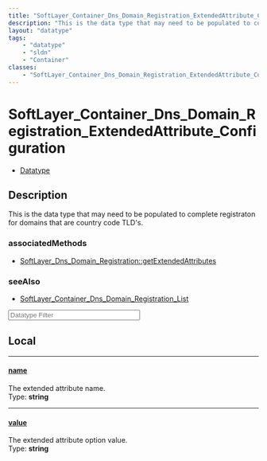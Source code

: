 ```yaml
---
title: "SoftLayer_Container_Dns_Domain_Registration_ExtendedAttribute_Configuration"
description: "This is the data type that may need to be populated to complete registraton for domains that are country code TLD's."
layout: "datatype"
tags:
    - "datatype"
    - "sldn"
    - "Container"
classes:
    - "SoftLayer_Container_Dns_Domain_Registration_ExtendedAttribute_Configuration"
---
```


# SoftLayer_Container_Dns_Domain_Registration_ExtendedAttribute_Configuration
<div id='service-datatype'>
    <ul id='sldn-reference-tabs'>
        <li id='datatype'> <a href='/reference/datatypes/SoftLayer_Container_Dns_Domain_Registration_ExtendedAttribute_Configuration' >Datatype</a></li>
    </ul>
</div>

## Description 


This is the data type that may need to be populated to complete registraton for domains that are country code TLD's. 


### associatedMethods

*  [SoftLayer_Dns_Domain_Registration::getExtendedAttributes](/reference/services/SoftLayer_Dns_Domain_Registration/getExtendedAttributes )



### seeAlso

* [SoftLayer_Container_Dns_Domain_Registration_List](/reference/datatypes/SoftLayer_Container_Dns_Domain_Registration_List )




<!-- Filer BEGIN -->
<div class="view-filters">
        <div class="clearfix">
            <div class="search-input-box">
                <input placeholder="Datatype Filter" onkeyup="titleSearch(inputId='prop-input', divId='properties', elementClass='prop-row')" 
                    type="text" id="prop-input" value="" size="30" maxlength="128" class="form-text">
            </div>
        </div>
</div>
<!-- Filer END -->

<div id="properties" class="content">
<div id="localProperties" class="prop-content" >

## Local
<div class="prop-row">

-----
[name]: #name
#### [name]
The extended attribute name.  
<span class="type-label">Type: </span>**string**  



</div>
<div class="prop-row">

-----
[value]: #value
#### [value]
The extended attribute option value.  
<span class="type-label">Type: </span>**string**  



</div>
</div>
<!-- LOCAL PROPERTY END -->

</div>


